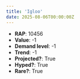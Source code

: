 ```yaml
---
title: 'Igloo'
date: 2025-08-06T00:00:00Z
---
```

- **RAP**: 10456
- **Value**: -1
- **Demand level**: -1
- **Trend**: -1
- **Projected?**: True
- **Hyped?**: True
- **Rare?**: True
